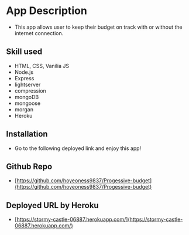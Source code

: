 # App Description

- This app allows user to keep their budget on track with or without the internet connection.

## Skill used

- HTML, CSS, Vanilia JS
- Node.js
- Express
- lightserver
- compression
- mongoDB
- mongoose
- morgan
- Heroku

## Installation

- Go to the following deployed link and enjoy this app!

## Github Repo

- [https://github.com/hoyeoness9837/Progessive-budget](https://github.com/hoyeoness9837/Progessive-budget)

## Deployed URL by Heroku

- [https://stormy-castle-06887.herokuapp.com/](https://stormy-castle-06887.herokuapp.com/)